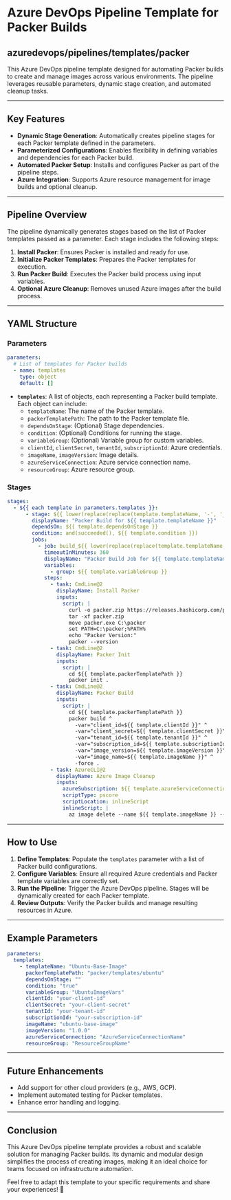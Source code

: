 # Azure DevOps Pipeline Template for Packer Builds
## azuredevops/pipelines/templates/packer
This Azure DevOps pipeline template designed for automating Packer builds to create and manage images across various environments. The pipeline leverages reusable parameters, dynamic stage creation, and automated cleanup tasks.


---

## Key Features

- **Dynamic Stage Generation**: Automatically creates pipeline stages for each Packer template defined in the parameters.
- **Parameterized Configurations**: Enables flexibility in defining variables and dependencies for each Packer build.
- **Automated Packer Setup**: Installs and configures Packer as part of the pipeline steps.
- **Azure Integration**: Supports Azure resource management for image builds and optional cleanup.

---

## Pipeline Overview

The pipeline dynamically generates stages based on the list of Packer templates passed as a parameter. Each stage includes the following steps:

1. **Install Packer**: Ensures Packer is installed and ready for use.
2. **Initialize Packer Templates**: Prepares the Packer templates for execution.
3. **Run Packer Build**: Executes the Packer build process using input variables.
4. **Optional Azure Cleanup**: Removes unused Azure images after the build process.

---

## YAML Structure

### Parameters

```yaml
parameters:
  # List of templates for Packer builds
  - name: templates
    type: object
    default: []
```

- **`templates`**: A list of objects, each representing a Packer build template. Each object can include:
  - `templateName`: The name of the Packer template.
  - `packerTemplatePath`: The path to the Packer template file.
  - `dependsOnStage`: (Optional) Stage dependencies.
  - `condition`: (Optional) Conditions for running the stage.
  - `variableGroup`: (Optional) Variable group for custom variables.
  - `clientId`, `clientSecret`, `tenantId`, `subscriptionId`: Azure credentials.
  - `imageName`, `imageVersion`: Image details.
  - `azureServiceConnection`: Azure service connection name.
  - `resourceGroup`: Azure resource group.

### Stages

```yaml
stages:
  - ${{ each template in parameters.templates }}:
      - stage: ${{ lower(replace(replace(template.templateName, '-', '_'), ' ', '_')) }}_packer_build
        displayName: "Packer Build for ${{ template.templateName }}"
        dependsOn: ${{ template.dependsOnStage }}
        condition: and(succeeded(), ${{ template.condition }})
        jobs:
          - job: build_${{ lower(replace(replace(template.templateName, '-', '_'), ' ', '_')) }}
            timeoutInMinutes: 360
            displayName: "Packer Build Job for ${{ template.templateName }}"
            variables:
              - group: ${{ template.variableGroup }}
            steps:
              - task: CmdLine@2
                displayName: Install Packer
                inputs:
                  script: |
                    curl -o packer.zip https://releases.hashicorp.com/packer/1.10.2/packer_1.10.2_windows_amd64.zip
                    tar -xf packer.zip
                    move packer.exe C:\packer
                    set PATH=C:\packer;%PATH%
                    echo "Packer Version:"
                    packer --version
              - task: CmdLine@2
                displayName: Packer Init
                inputs:
                  script: |
                    cd ${{ template.packerTemplatePath }}
                    packer init .
              - task: CmdLine@2
                displayName: Packer Build
                inputs:
                  script: |
                    cd ${{ template.packerTemplatePath }}
                    packer build ^
                      -var="client_id=${{ template.clientId }}" ^
                      -var="client_secret=${{ template.clientSecret }}" ^
                      -var="tenant_id=${{ template.tenantId }}" ^
                      -var="subscription_id=${{ template.subscriptionId }}" ^
                      -var="image_version=${{ template.imageVersion }}" ^
                      -var="image_name=${{ template.imageName }}" ^
                      -force .
              - task: AzureCLI@2
                displayName: Azure Image Cleanup
                inputs:
                  azureSubscription: ${{ template.azureServiceConnection }}
                  scriptType: pscore
                  scriptLocation: inlineScript
                  inlineScript: |
                    az image delete --name ${{ template.imageName }} --resource-group ${{ template.resourceGroup }} --subscription ${{ template.subscriptionId }}
```

---

## How to Use

1. **Define Templates**: Populate the `templates` parameter with a list of Packer build configurations.
2. **Configure Variables**: Ensure all required Azure credentials and Packer template variables are correctly set.
3. **Run the Pipeline**: Trigger the Azure DevOps pipeline. Stages will be dynamically created for each Packer template.
4. **Review Outputs**: Verify the Packer builds and manage resulting resources in Azure.

---

## Example Parameters

```yaml
parameters:
  templates:
    - templateName: "Ubuntu-Base-Image"
      packerTemplatePath: "packer/templates/ubuntu"
      dependsOnStage: ""
      condition: "true"
      variableGroup: "UbuntuImageVars"
      clientId: "your-client-id"
      clientSecret: "your-client-secret"
      tenantId: "your-tenant-id"
      subscriptionId: "your-subscription-id"
      imageName: "ubuntu-base-image"
      imageVersion: "1.0.0"
      azureServiceConnection: "AzureServiceConnectionName"
      resourceGroup: "ResourceGroupName"
```

---

## Future Enhancements

- Add support for other cloud providers (e.g., AWS, GCP).
- Implement automated testing for Packer templates.
- Enhance error handling and logging.

---

## Conclusion

This Azure DevOps pipeline template provides a robust and scalable solution for managing Packer builds. Its dynamic and modular design simplifies the process of creating images, making it an ideal choice for teams focused on infrastructure automation.

Feel free to adapt this template to your specific requirements and share your experiences! 🚀
